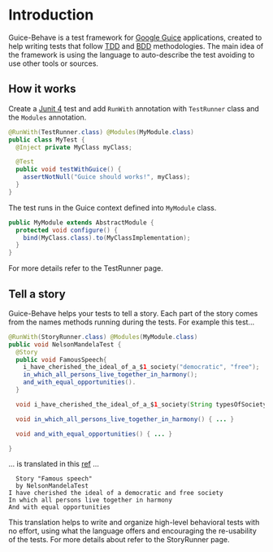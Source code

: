 # Introduction
Guice-Behave is a test framework for [Google Guice](https://code.google.com/p/google-guice/) applications, created to help writing tests that follow [TDD](http://en.wikipedia.org/wiki/Test-driven_development) and [BDD](http://en.wikipedia.org/wiki/Behavior-driven_development) methodologies. The main idea of the framework is using the language to auto-describe the test avoiding to use other tools or sources.
## How it works
Create a [Junit 4](http://junit.org/) test and add `RunWith` annotation with `TestRunner` class and the `Modules` annotation.
```java
@RunWith(TestRunner.class) @Modules(MyModule.class)
public class MyTest {
  @Inject private MyClass myClass;

  @Test
  public void testWithGuice() {
    assertNotNull("Guice should works!", myClass);
  }
}
```
The test runs in the Guice context defined into `MyModule` class.
```java
public MyModule extends AbstractModule {
  protected void configure() {
    bind(MyClass.class).to(MyClassImplementation);
  }
}
```
For more details refer to the TestRunner page.
## Tell a story
Guice-Behave helps your tests to tell a story. Each part of the story comes from the names methods running during the tests. For example this test...
```java
@RunWith(StoryRunner.class) @Modules(MyModule.class)
public void NelsonMandelaTest {
  @Story
  public void FamousSpeech{
    i_have_cherished_the_ideal_of_a_$1_society("democratic", "free");
    in_which_all_persons_live_together_in_harmony();
    and_with_equal_opportunities().
  }

  void i_have_cherished_the_ideal_of_a_$1_society(String typesOfSociety) { ... }

  void in_which_all_persons_live_together_in_harmony() { ... }

  void and_with_equal_opportunities() { ... }

}
```
... is translated in this [ref](http://www.anc.org.za/show.php?id=3430) ...
```
  Story "Famous speech"
  by NelsonMandelaTest
I have cherished the ideal of a democratic and free society
In which all persons live together in harmony
And with equal opportunities
```
This translation helps to write and organize high-level behavioral tests with no effort, using what the language offers and encouraging the re-usability of the tests. For more details about refer to the StoryRunner page.
